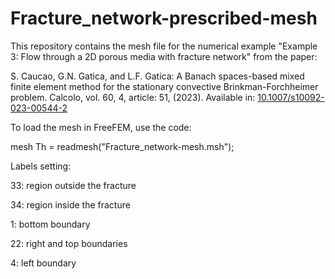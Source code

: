 # Fracture_network-prescribed-mesh
This repository contains the mesh file for the numerical example "Example 3: Flow through a 2D porous media with fracture network" from the paper:

S. Caucao, G.N. Gatica, and L.F. Gatica: A Banach spaces-based mixed finite element method for the stationary convective Brinkman-Forchheimer problem. Calcolo, vol. 60, 4, article: 51, (2023). 
Available in: <a href="https://doi.org/10.1007/s10092-023-00544-2" target="_blank">10.1007/s10092-023-00544-2</a>

To load the mesh in FreeFEM, use the code:

mesh Th = readmesh("Fracture_network-mesh.msh");


Labels setting:

33: region outside the fracture

34: region inside the fracture

1: bottom boundary

22: right and top boundaries

4: left boundary
